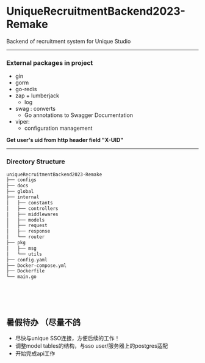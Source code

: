 # UniqueRecruitmentBackend2023-Remake

Backend of recruitment system for Unique Studio 

------

### External packages in project 

- gin
- gorm
- go-redis
- zap + lumberjack
  - log 
- swag : converts 
  - Go annotations to Swagger Documentation
- viper: 
  - configuration management 

**Get user's uid from http header field "X-UID"**

------

### Directory Structure

```bash
uniqueRecruitmentBackend2023-Remake
├── configs
├── docs
├── global
├── internal
│   ├── constants
│   ├── controllers
│   ├── middlewares
│   ├── models
│   ├── request
│   ├── response
│   └── router
├── pkg
│   ├── msg
│   └── utils
├── config.yaml
├── Docker-compose.yml
├── Dockerfile
└── main.go
```

<br>
<br>
<br>

**<h2>暑假待办 （尽量不鸽</h2>**
- 尽快与unique SSO连接，方便后续的工作！
- 调整model tables的结构，与sso user/服务器上的postgres适配
- 开始完成api工作